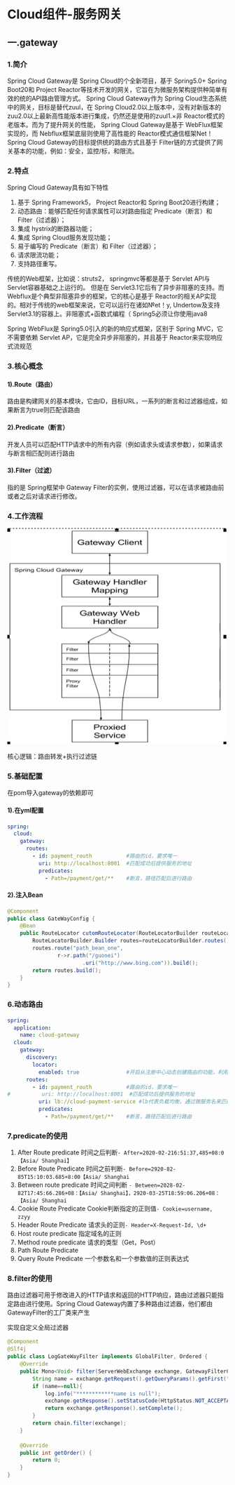 # Cloud组件-服务网关

## 一.gateway

### 1.简介

Spring Cloud Gateway是 Spring Cloud的个全新项目，基于 Spring5.0+ Spring Boot20和 Project Reactor等技术开发的网关，它旨在为微服务架构提供种简单有效的统的API路由管理方式。
	Spring Cloud Gateway作为 Spring Cloud生态系统中的网关，目标是替代zuul，在 Spring Cloud2.0以上版本中，没有对新版本的zuu2.0以上最新高性能版本进行集成，仍然还是使用的zuul1.×非 Reactor模式的老版本。而为了提升网关的性能， Spring Cloud Gateway是基于 WebFlux框架实现的，而 Nebflux框架底层则使用了高性能的 Reactor模式通信框架Net！
	Spring Cloud Gateway的目标提供统的路由方式且基于 Filter链的方式提供了网关基本的功能，例如：安全，监控/标，和限流。

### 2.特点

Spring Cloud Gateway具有如下特性

1. 基于 Spring Framework5， Project Reactor和 Spring Boot20进行构建；
2. 动态路由：能够匹配任何请求属性可以对路由指定 Predicate（断言）和 Filter（过滤器）；
3. 集成 hystrix的断路器功能；
4. 集成 Spring Cloud服务发现功能；
5. 易于编写的 Predicate（断言）和 Filter（过滤器）；
6. 请求限流功能；
7. 支持路径重写。

传统的Web框架，比如说：struts2， springmvc等都是基于 Servlet APl与 Servlet容器基础之上运行的。
但是在 Servlet3.1它后有了异步非阻塞的支持。而 Webflux是个典型非阻塞异步的框架，它的核心是基于 Reactor的相关AP实现的。相对于传统的web框架来说，它可以运行在诸如№et！y, Undertow及支持 Servlet3.1的容器上。非阻塞式+函数式编程（ Spring5必须让你使用java8

Spring WebFlux是 Spring5.0引入的新的响应式框架，区别于 Spring MVC，它不需要依赖 Servlet AP，它是完全异步非阻塞的，并且基于 Reactor来实现响应式流规范

### 3.核心概念

#### 1).Route（路由）

路由是构建网关的基本模块，它由ID，目标URL，一系列的断言和过滤器组成，如果断言为true则匹配该路由

#### 2).Predicate（断言）

开发人员可以匹配HTTP请求中的所有内容（例如请求头或请求参数），如果请求与断言相匹配则进行路由

#### 3).Filter（过滤）

指的是 Spring框架中 Gateway Filter的实例，使用过滤器，可以在请求被路由前或者之后对请求进行修改。

### 4.工作流程

![image-20200429154343833](image-20200429154343833.png)

核心逻辑：路由转发+执行过滤链

### 5.基础配置

在pom导入gateway的依赖即可

#### 1).在yml配置

```yaml
spring:   
  cloud:
    gateway:
      routes:
        - id: payment_routh           #路由的id，要求唯一
          uri: http://localhost:8001  #匹配成功后提供服务的地址
          predicates:
            - Path=/payment/get/**    #断言，路径匹配后进行路由
```

#### 2).注入Bean

```java
@Component
public class GateWayConfig {
    @Bean
    public RouteLocator cutomRouteLocator(RouteLocatorBuilder routeLocatorBuilder){
        RouteLocatorBuilder.Builder routes=routeLocatorBuilder.routes();
        routes.route("path_bean_one",
                r->r.path("/guonei")
                        .uri("http://www.bing.com")).build();
        return routes.build();
    }
}

```

### 6.动态路由

```yaml
spring:
  application:
    name: cloud-gateway
  cloud:
    gateway:
      discovery:
        locator:
          enabled: true               #开启从注册中心动态创建路由的功能，利用微服务名进行路由
      routes:
        - id: payment_routh           #路由的id，要求唯一
#          uri: http://localhost:8001  #匹配成功后提供服务的地址
          uri: lb://cloud-payment-service #lb代表负载均衡，通过微服务名来匹配
          predicates:
            - Path=/payment/get/**    #断言，路径匹配后进行路由
```

### 7.predicate的使用

1.  After Route predicate 时间之后判断`- After=2020-02-216:51:37,485+08:0【Asia/ Shanghai】`
2. Before Route Predicate 时间之前判断`- Before=2920-82-85T15:10:03.685+8:00【Asia/ Shanghai`
3. Between route predicate 时间之间判断 `- Between=2028-02-82T17:45:66.286+08：【Asia/ Shanghai】，2920-03-25T18:59:06.206+08：【Asia/ Shanghai`
4. Cookie Route Predicate Cookie判断指定的正则值`- Cookie=username, zzyy`
5. Header Route Predicate 请求头的正则`- Header=X-Request-Id, \d+`
6. Host route predicate 指定域名的正则
7. Method route predicate 请求的类型（Get，Post）
8. Path Route Predicate 
9. Query Route Predicate 一个参数名和一个参数值的正则表达式

### 8.filter的使用

路由过滤器可用于修改进入的HTTP请求和返回的HTTP响应，路由过滤器只能指定路由进行使用。Spring Cloud Gateway内置了多种路由过滤器，他们都由 GatewayFilter的工厂类来产生

实现自定义全局过滤器

```java
@Component
@Slf4j
public class LogGateWayFilter implements GlobalFilter, Ordered {
    @Override
    public Mono<Void> filter(ServerWebExchange exchange, GatewayFilterChain chain) {
        String name = exchange.getRequest().getQueryParams().getFirst("name");
        if (name==null){
            log.info("************name is null");
            exchange.getResponse().setStatusCode(HttpStatus.NOT_ACCEPTABLE);
            return exchange.getResponse().setComplete();
        }
        return chain.filter(exchange);
    }

    @Override
    public int getOrder() {
        return 0;
    }
}

```

